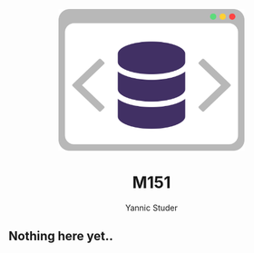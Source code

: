 <p align="center">
   <img align="center" src="./assets/svg/logo.svg" height="250px">
</p>
<h1 align="center">
   M151
</h1>
<p align="center">
   Yannic Studer
</p>

## Nothing here yet..
